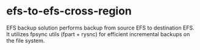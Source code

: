 # efs-to-efs-cross-region
EFS backup solution performs backup from source EFS to destination EFS. It utilizes fpsync utils (fpart + rysnc) for efficient incremental backups on the file system.
